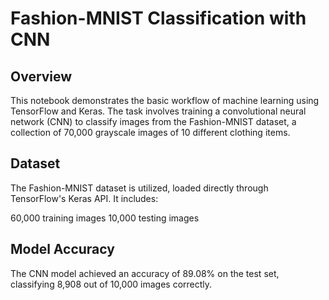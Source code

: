 # Fashion-MNIST Classification with CNN

## Overview
This notebook demonstrates the basic workflow of machine learning using TensorFlow and Keras. The task involves training a convolutional neural network (CNN) to classify images from the Fashion-MNIST dataset, a collection of 70,000 grayscale images of 10 different clothing items.


## Dataset
The Fashion-MNIST dataset is utilized, loaded directly through TensorFlow's Keras API. It includes:

60,000 training images
10,000 testing images

## Model Accuracy
The CNN model achieved an accuracy of 89.08% on the test set, classifying 8,908 out of 10,000 images correctly. 

